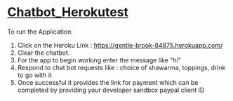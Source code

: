 # <a href="https://github.com/Ngeorge83/chatbot_herokutest/" target="_blank">Chatbot_Herokutest</a>

To run the Application:

1. Click on the Heroku Link : https://gentle-brook-84875.herokuapp.com/
2. Clear the chatbot.
4. For the app to begin working enter the message like "hi"
5. Respond to chat bot requests like : choice of shawarma, toppings, drink to go with it
6. Once successful it provides the link for payment which can be completed by providing your developer sandbox paypal client ID 



